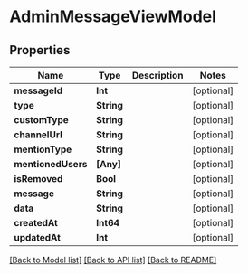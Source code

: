 # AdminMessageViewModel

## Properties
Name | Type | Description | Notes
------------ | ------------- | ------------- | -------------
**messageId** | **Int** |  | [optional] 
**type** | **String** |  | [optional] 
**customType** | **String** |  | [optional] 
**channelUrl** | **String** |  | [optional] 
**mentionType** | **String** |  | [optional] 
**mentionedUsers** | **[Any]** |  | [optional] 
**isRemoved** | **Bool** |  | [optional] 
**message** | **String** |  | [optional] 
**data** | **String** |  | [optional] 
**createdAt** | **Int64** |  | [optional] 
**updatedAt** | **Int** |  | [optional] 

[[Back to Model list]](../README.md#documentation-for-models) [[Back to API list]](../README.md#documentation-for-api-endpoints) [[Back to README]](../README.md)


